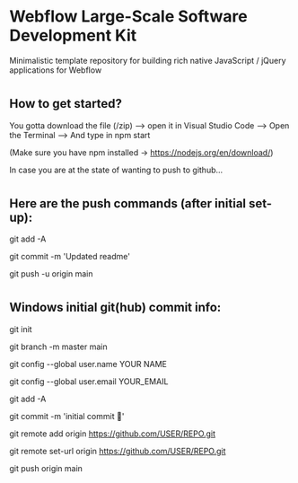 # Webflow Large-Scale Software Development Kit

Minimalistic template repository for building rich native JavaScript / jQuery applications for Webflow

#

## How to get started?

You gotta download the file (/zip) --> open it in Visual Studio Code --> Open the Terminal --> And type in npm start

(Make sure you have npm installed -> https://nodejs.org/en/download/)

In case you are at the state of wanting to push to github...

#

## Here are the push commands (after initial set-up):

git add -A

git commit -m 'Updated readme'

git push -u origin main

#

## Windows initial git(hub) commit info:

git init

git branch -m master main

git config --global user.name YOUR NAME

git config --global user.email YOUR_EMAIL

git add -A

git commit -m 'initial commit 🚀'

git remote add origin https://github.com/USER/REPO.git

git remote set-url origin https://github.com/USER/REPO.git

git push origin main
